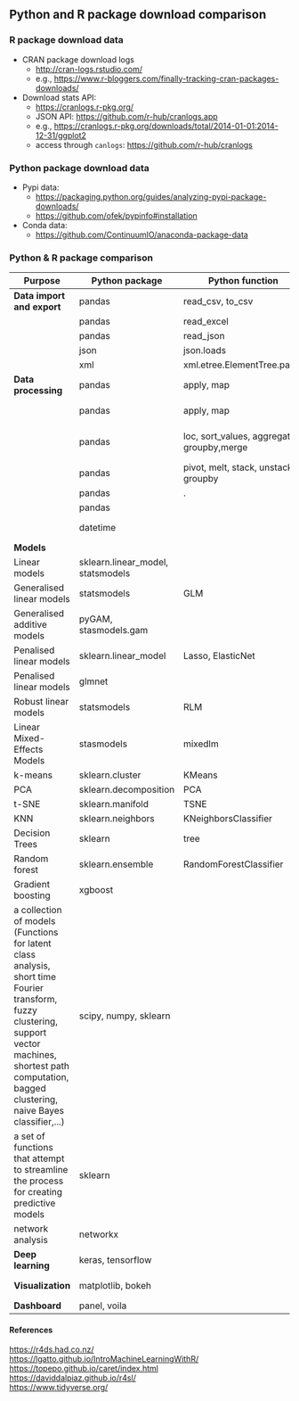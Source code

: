 Python and R package download comparison
---

### R package download data
- CRAN package download logs
  - http://cran-logs.rstudio.com/
  - e.g., https://www.r-bloggers.com/finally-tracking-cran-packages-downloads/
- Download stats API: 
  - https://cranlogs.r-pkg.org/
  - JSON API: https://github.com/r-hub/cranlogs.app
  - e.g., https://cranlogs.r-pkg.org/downloads/total/2014-01-01:2014-12-31/ggplot2
  - access through `canlogs`: https://github.com/r-hub/cranlogs

### Python package download data
- Pypi data:
    - https://packaging.python.org/guides/analyzing-pypi-package-downloads/
    - https://github.com/ofek/pypinfo#installation
- Conda data:
    - https://github.com/ContinuumIO/anaconda-package-data

### Python & R package comparison

| Purpose  | Python package  | Python function  | R package  |R function|
| -------- | -------- | -------- | -------- | -------- |
| **Data import and export** | pandas |read_csv, to_csv   | readr| read.csv, write.csv|
| |pandas | read_excel  | readxl| .xls and .xlsx|
| |pandas |  read_json | jsonlite| json|
| |json |  json.loads | jsonlite| json|
| |xml | xml.etree.ElementTree.parse  | XML| xmlparse|
|**Data processing** |pandas | apply, map| purrr| map|
||pandas | apply, map| plyr| apply functions, e.g., aaply|
| |pandas | loc, sort_values, aggregate, groupby,merge | dplyr, data.table|filter,arrange,select, mutate, summarise,groupby,join |
| |pandas | pivot, melt, stack, unstack, groupby| tidyr|gather, spead |
| |pandas | .| magrittr|%>% |
| |pandas | | tidyverse|combined packages|
|| datetime| | lubridate, hms| |
|**Models** || |||
|Linear models|sklearn.linear_model, statsmodels| |stats | lm()|
|Generalised linear models  |statsmodels| GLM|stats |glm() |
|Generalised additive models |pyGAM, stasmodels.gam||mgcv |gam() |
|Penalised linear models |sklearn.linear_model|Lasso, ElasticNet |glmnet |glmnet() |
|Penalised linear models |glmnet| |glmnet |glmnet() |
|Robust linear models |statsmodels|RLM |MASS |rlm() |
|Linear Mixed-Effects Models |stasmodels|mixedlm|lme4, lmerTest | |
|k-means |sklearn.cluster|KMeans |stats|kmeans |
|PCA |sklearn.decomposition|PCA |stats|prcomp |
|t-SNE|sklearn.manifold|TSNE|Rtsne|Rtsne|
|KNN|sklearn.neighbors|KNeighborsClassifier|class,FNN|KNN|
|Decision Trees |sklearn|tree |rpart |rpart() |
|Random forest |sklearn.ensemble|RandomForestClassifier |randomForest |randomForest() |
|Gradient boosting |xgboost| |xgboost| |
|a collection of models (Functions for latent class analysis, short time Fourier transform, fuzzy clustering, support vector machines, shortest path computation, bagged clustering, naive Bayes classifier,...) |scipy, numpy, sklearn| |e1071||
|a set of functions that attempt to streamline the process for creating predictive models|sklearn| |caret| |
|network analysis|networkx| |igraph| |
|**Deep learning**|keras, tensorflow| |keras, tensorflow| |
|**Visualization** |matplotlib, bokeh| | ggplot2, graphics| |
|**Dashboard**  |panel, voila| | shiny| |


#### References
https://r4ds.had.co.nz/ <br />
https://lgatto.github.io/IntroMachineLearningWithR/<br />
https://topepo.github.io/caret/index.html <br />
https://daviddalpiaz.github.io/r4sl/ <br />
https://www.tidyverse.org/ <br />

